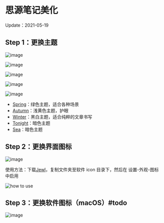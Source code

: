 # 思源笔记美化

Update：2021-05-19

## Step 1：更换主题

![image](https://user-images.githubusercontent.com/6987229/118743626-4607a780-b885-11eb-98ed-48ef9983bbe1.png)

![image](https://user-images.githubusercontent.com/6987229/118743668-561f8700-b885-11eb-890e-68add24e223e.png)

![image](https://user-images.githubusercontent.com/6987229/118743673-5ddf2b80-b885-11eb-8451-800505637f66.png)

![image](https://user-images.githubusercontent.com/6987229/118743691-659ed000-b885-11eb-896f-da00a49cf7de.png)

![image](https://user-images.githubusercontent.com/6987229/118743699-6cc5de00-b885-11eb-9fb0-5228bc72c487.png)


- [Spring](https://github.com/langzhou/spring-theme-for-siyuan)：绿色主题，适合各种场景
- [Autumn](https://github.com/langzhou/autumn-theme-for-siyuan)：浅黄色主题，护眼
- [Winter](https://github.com/langzhou/winter-theme-for-siyuan)：黑白主题，适合纯粹的文章书写
- [Tonight](https://github.com/langzhou/tonight-for-siyuan)：暗色主题
- [Sea](https://github.com/langzhou/sea-theme-for-siyuan)：暗色主题


## Step 2：更换界面图标
![image](https://user-images.githubusercontent.com/6987229/118349897-20795600-b586-11eb-822d-72119bdc7f57.png)


使用方法：下载[Jewl](https://github.com/langzhou/siyuan-note/tree/main/jewel)，复制文件夹至软件 icon 目录下，然后在 设置-外观-图标 中启用

![how to use](https://raw.githubusercontent.com/langzhou/siyuan-note/main/how%20to%20use.png)

## Step 3：更换软件图标（macOS）#todo

![image](https://user-images.githubusercontent.com/6987229/118743860-cb8b5780-b885-11eb-9f6f-834d4eee9b8f.png)


